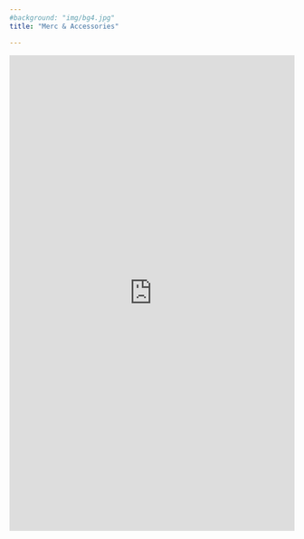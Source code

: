 ```yaml
---
#background: "img/bg4.jpg"
title: "Merc & Accessories"

---
```


<iframe src="https://shop.spreadshirt.de/manjaro/" height="840" width="100%" frameBorder="0">Your Browser doesn't support iframe. Visit the shop <a href="https://shop.spreadshirt.de/manjaro/">here</a></iframe> 
